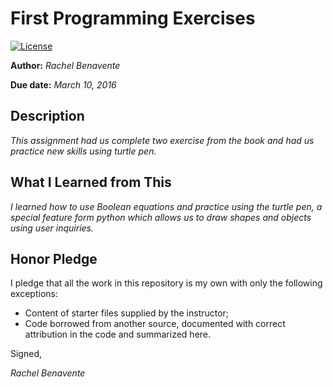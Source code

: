 # First Programming Exercises

 [![License](http://img.shields.io/badge/license-MIT-blue.svg)](http://en.wikipedia.org/wiki/MIT_License)

**Author:** _Rachel Benavente_

**Due date:** _March 10, 2016_

## Description

_This assignment had us complete two exercise from the book and had us practice new skills using turtle pen._

## What I Learned from This

_I learned how to use Boolean equations and practice using the turtle pen, a special feature form python which allows us to draw shapes and objects using user inquiries._

## Honor Pledge

I pledge that all the work in this repository is my own with only the following exceptions:

* Content of starter files supplied by the instructor;
* Code borrowed from another source, documented with correct attribution in the code and summarized here.

Signed,

_Rachel Benavente_
